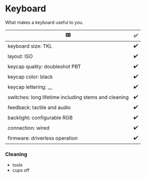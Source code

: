 # Keyboard

What makes a keyboard useful to you.

| ⌨️ | ✅ |
| - | - |
| keyboard size: TKL | ✔️ |
| layout: ISO | ✔️ |
| keycap quality: doubleshot PBT | ✔️ |
| keycap color: black | ✔️ |
| keycap lettering: __ | ✔️ |
| switches: long lifetime including stems and cleaning | ✔️ |
| feedback: tactile and audio | ✔️ |
| backlight: configurable RGB | ✔️ |
| connection: wired | ✔️ |
| firmware: driverless operation | ✔️ |


### Cleaning

- tools
- cups off

